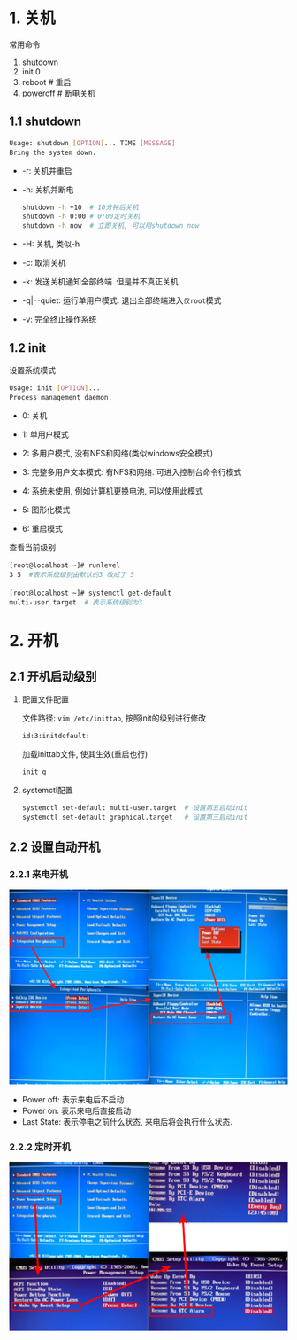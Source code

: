 # 1. 关机

常用命令

1. shutdown
2. init 0
3. reboot  # 重启
4. poweroff  # 断电关机

## 1.1 shutdown

```bash
Usage: shutdown [OPTION]... TIME [MESSAGE]
Bring the system down.
```

* -r: 关机并重启

* -h: 关机并断电

  ```bash
  shutdown -h +10  # 10分钟后关机
  shutdown -h 0:00 # 0:00定时关机
  shutdown -h now  # 立即关机, 可以用shutdown now
  ```

* -H: 关机, 类似-h

* -c: 取消关机

* -k: 发送关机通知全部终端. 但是并不真正关机

* -q|--quiet: 运行单用户模式. 退出全部终端进入`仅root`模式

* -v: 完全终止操作系统



## 1.2 init

设置系统模式

```bash
Usage: init [OPTION]...
Process management daemon.
```

* 0: 关机

* 1: 单用户模式

* 2: 多用户模式, 没有NFS和网络(类似windows安全模式)

* 3: 完整多用户文本模式: 有NFS和网络. 可进入控制台命令行模式

* 4: 系统未使用, 例如计算机更换电池, 可以使用此模式

* 5: 图形化模式

* 6: 重启模式

  

查看当前级别

```bash
[root@localhost ~]# runlevel
3 5  #表示系统级别由默认的3 改成了 5

[root@localhost ~]# systemctl get-default
multi-user.target  # 表示系统级别为3
```



# 2. 开机

## 2.1 开机启动级别

1. 配置文件配置

   文件路径: 	`vim /etc/inittab`, 按照init的级别进行修改

   ```bash
   id:3:initdefault:
   ```

   加载inittab文件, 使其生效(重启也行)

   ```bash
   init q
   ```

2. systemctl配置

   ```bash
   systemctl set-default multi-user.target  # 设置第五启动init
   systemctl set-default graphical.target   # 设置第三启动init
   ```

## 2.2 设置自动开机

### 2.2.1 来电开机

![image-20200712002426521](image/06-%E5%BC%80%E5%85%B3%E6%9C%BA/image-20200712002426521.png)

* Power off: 表示来电后不启动
* Power on: 表示来电后直接启动
* Last State: 表示停电之前什么状态, 来电后将会执行什么状态.

### 2.2.2 定时开机

![image-20200712002928307](image/06-%E5%BC%80%E5%85%B3%E6%9C%BA/image-20200712002928307.png)